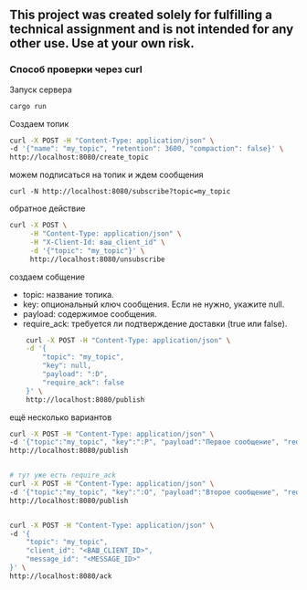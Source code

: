 ## This project was created solely for fulfilling a technical assignment and is not intended for any other use. Use at your own risk.


### Способ проверки через curl

Запуск сервера

```bash
cargo run
```

Создаем топик

```bash
curl -X POST -H "Content-Type: application/json" \
-d '{"name": "my_topic", "retention": 3600, "compaction": false}' \
http://localhost:8080/create_topic
```
 
можем подписаться на топик и ждем сообщения

```
curl -N http://localhost:8080/subscribe?topic=my_topic
```

обратное действие

```bash
curl -X POST \
     -H "Content-Type: application/json" \
     -H "X-Client-Id: ваш_client_id" \
     -d '{"topic": "my_topic"}' \
     http://localhost:8080/unsubscribe
```

создаем собщение 


- topic: название топика.
- key: опциональный ключ сообщения. Если не нужно, укажите null.
- payload: содержимое сообщения.
- require_ack: требуется ли подтверждение доставки (true или false).

```bash
    curl -X POST -H "Content-Type: application/json" \
    -d '{
        "topic": "my_topic",
        "key": null,
        "payload": ":D",
        "require_ack": false
    }' \
    http://localhost:8080/publish
```
ещё несколько вариантов

```bash
curl -X POST -H "Content-Type: application/json" \
-d '{"topic":"my_topic", "key":":P", "payload":"Первое сообщение", "require_ack":false}' \
http://localhost:8080/publish


# тут уже есть require_ack
curl -X POST -H "Content-Type: application/json" \
-d '{"topic":"my_topic", "key":":O", "payload":"Второе сообщение", "require_ack":true}' \
http://localhost:8080/publish


curl -X POST -H "Content-Type: application/json" \
-d '{
    "topic": "my_topic",
    "client_id": "<ВАШ_CLIENT_ID>",
    "message_id": "<MESSAGE_ID>"
}' \
http://localhost:8080/ack

```
